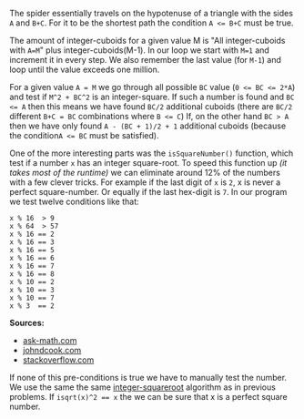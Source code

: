 The spider essentially travels on the hypotenuse of a triangle with the sides `A` and `B+C`.
For it to be the shortest path the condition `A <= B+C` must be true.

The amount of integer-cuboids for a given value M is "All integer-cuboids with `A=M`" plus integer-cuboids(M-1).
In our loop we start with `M=1` and increment it in every step.
We also remember the last value (for `M-1`) and loop until the value exceeds one million.

For a given value `A = M` we go through all possible `BC` value (`0 <= BC <= 2*A`) and test if `M^2 + BC^2` is an integer-square.
If such a number is found and `BC <= A` then this means we have found `BC/2` additional cuboids (there are `BC/2` different `B+C = BC` combinations where `B <= C`)
If, on the other hand `BC > A` then we have only found `A - (BC + 1)/2 + 1` additional cuboids (because the condition`A <= BC` must be satisfied).

One of the more interesting parts was the `isSquareNumber()` function, which test if a number `x` has an integer square-root.
To speed this function up *(it takes most of the runtime)* we can eliminate around 12% of the numbers with a few clever tricks.
For example if the last digit of `x` is `2`, x is never a perfect square-number. Or equally if the last hex-digit is `7`.
In our program we test twelve conditions like that:

~~~
x % 16  > 9
x % 64  > 57
x % 16 == 2
x % 16 == 3
x % 16 == 5
x % 16 == 6
x % 16 == 7
x % 16 == 8
x % 10 == 2
x % 10 == 3
x % 10 == 7
x % 3  == 2
~~~
**Sources:**
 - [ask-math.com](http://www.ask-math.com/properties-of-square-numbers.html)
 - [johndcook.com](http://www.johndcook.com/blog/2008/11/17/fast-way-to-test-whether-a-number-is-a-square/)
 - [stackoverflow.com](http://stackoverflow.com/questions/295579/fastest-way-to-determine-if-an-integers-square-root-is-an-integer)

If none of this pre-conditions is true we have to manually test the number.
We use the same the same [integer-squareroot](https://en.wikipedia.org/wiki/Integer_square_root) algorithm as in previous problems.
If `isqrt(x)^2 == x` the we can be sure that x is a perfect square number.
